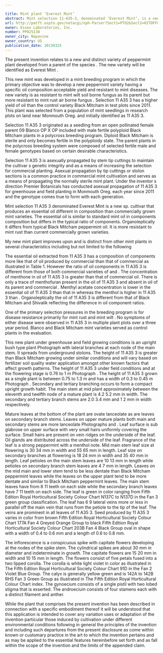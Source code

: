 ```yaml
---

title: Mint plant ‘Everest Mint’
abstract: Mint selection 11-A35-3, denominated ‘Everest Mint’, is a new sp. cultivar that produces an essential oil different in composition, produces a high oil yield, has an upright, bush type plant habit and has resistance to mint rust () and mint wilt ().
url: http://patft.uspto.gov/netacgi/nph-Parser?Sect1=PTO2&Sect2=HITOFF&p=1&u=%2Fnetahtml%2FPTO%2Fsearch-adv.htm&r=1&f=G&l=50&d=PALL&S1=PP025138&OS=PP025138&RS=PP025138
owner: Essex Laboratories, Inc.
number: PP025138
owner_city: Napavine
owner_country: US
publication_date: 20130325
---
```

The present invention relates to a new and distinct variety of peppermint plant developed from a parent of the species . The new variety will be identified as Everest Mint .

This new mint was developed in a mint breeding program in which the primary objective was to develop a new peppermint variety having a specific oil composition acceptable yield and resistant to mint diseases. The new variety is as resistant to mint wilt soil borne fungus as its parent but more resistant to mint rust air borne fungus . Selection 11 A35 3 has a higher yield of oil than the control variety Black Mitcham in test plots since 2011. This plant was selected from a population of mint seedlings in research plots on land near Monmouth Oreg. and initially identified as 11 A35 3.

Selection 11 A35 3 originated as a seedling from an open pollinated female parent 09 Blanco OP X OP included with male fertile polyploid Black Mitcham plants in a polycross breeding program. Diploid Black Mitcham is sterile and only becomes fertile in the polyploidy state. The parent plants in the polycross breeding system were composed of selected fertile male and female genotypes based on certain desirable characteristics.

Selection 11 A35 3 is asexually propagated by stem tip cuttings to maintain the cultivar s genetic integrity and as a means of increasing the selection for commercial planting. Asexual propagation by tip cuttings or stolon sections is a common practice in commercial mint cultivation and serves as a means of propagating the normally sterile mint plant. Under the inventor s direction Premier Botanicals has conducted asexual propagation of 11 A35 3 for greenhouse and field planting in Monmouth Oreg. each year since 2011 and the genotype comes true to form with each generation.

Mint selection 11 A35 3 denominated Everest Mint is a new sp. cultivar that produces an essential oil different in composition than commercially grown mint varieties. The essential oil is similar to standard mint oil in components composition but differs in the typical ratio of components. Organoleptically it differs from typical Black Mitcham peppermint oil. It is more resistant to mint rust than current commercially grown varieties.

My new mint plant improves upon and is distinct from other mint plants in several characteristics including but not limited to the following 

The essential oil extracted from 11 A35 3 has a composition of components more like that of oil produced by commercial than that of commercial as illustrated in Table 1. However the ratio of oil components in 11 A35 3 is different from those of both commercial varieties of and . The concentration of menthone in oil of 11 A35 3 is greater than that of commercial oil. There is only a trace of menthofuran present in the oil of 11 A35 3 and absent in oil of its parent and commercial . Menthyl acetate concentration is lower in the essential oil of 11 A35 3 than that in whereas the menthol is higher in 11 A35 3 than . Organoleptically the oil of 11 A35 3 is different from that of Black Mitcham and Shivalik reflecting the difference in oil component ratios.

One of the primary selection pressures in the breeding program is for disease resistance primarily for mint rust and mint wilt . No symptoms of either disease were observed in 11 A35 3 in multiple plant plots over a three year period. Blanco and Black Mitcham mint varieties served as control plants in the evaluation.

This new plant under greenhouse and field growing conditions is an upright bush type plant Photograph with lateral branches at each node of the main stem. It spreads from underground stolons. The height of 11 A35 3 is greater than Black Mitcham growing under similar conditions and will vary based on fertilizer soil quality water application amongst other known factors that affect growth patterns. The height of 11 A35 3 under field conditions and at the flowering stage is 0.76 to 1 m Photograph . The height of 11 A35 3 grown as a single plant is between 0.75 to 1.3 m and has a width of 0.3 to 0.45 m Photograph . Secondary and tertiary branching occurs to form a compact upright growth habit. The main stem at mid plant approximately between the eleventh and twelfth node of a mature plant is 4.2 5.2 mm in width. The secondary and tertiary branch stems are 2.0 3.4 mm and 1 2 mm in width respectively.

Mature leaves at the bottom of the plant are ovate lanceolate as are leaves on secondary branch stems. Leaves on upper mature plants both main and secondary stems are more lanceolate Photographs and . Leaf surface is sub glabrose on upper surface with very small hairs uniformly covering the surface. Small hairs are present on vein ridges on the underside of the leaf. Oil glands are distributed across the underside of the leaf. Fragrance of the leaf is a strong peppermint with a menthol note. Mid main stem leaf size at flowering is 30 34 mm in width and 55 65 mm in length. Leaf size on secondary branches at flowering is 18 24 mm in width and 35 40 mm in length. Leaf petioles on the main stem leaves are 10 13 mm in length while petioles on secondary branch stem leaves are 4 7 mm in length. Leaves on the mid main and lower stem tend to be less dentate than Black Mitcham peppermint leaves while the leaves on the upper plant tend to be more dentate and similar to Black Mitcham peppermint leaves. The main stem leaves have from 8 11 teeth on each side while the secondary branch leaves have 7 11 teeth on each side. The leaf is green in color ranging from Fifth Edition Royal Horticultural Society Colour Chart N137C to N137D in the Fan 3 green group classification. The leaf has 6 9 lateral veins more or less in parallel off the main vein that runs from the petiole to the tip of the leaf. The veins are prominent in all leaves of 11 A35 3. Seed produced by 11 A35 3 varies in color from brown Fifth Edition Royal Horticultural Society Colour Chart 177A Fan 4 Greyed Orange Group to black Fifth Edition Royal Horticultural Society Colour Chart 203B Fan 4 Black Group oval in shape with a width of 0.4 to 0.6 mm and a length of 0.6 to 0.8 mm.

The inflorescence is a conspicuous spike with capitate flowers developing at the nodes of the spike stem. The cylindrical spikes are about 30 mm in diameter and indeterminate in growth. The capitate flowers are 15 20 mm in width and 10 15 mm in length. The flowers consist of five petals fused into a two lipped corolla. The corolla is white light violet in color as illustrated in The Fifth Edition Royal Horticultural Society Colour Chart 91D in the Fan 2 Violet Blue Group. The calyx is generally yellow green and is 142A to 142B RHS Fan 3 Green Group as illustrated in The Fifth Edition Royal Horticultural Colour Chart index. The gynoecium consists of a single pistil with two lobed stigma that is exserted. The androecium consists of four stamens each with a distinct filament and anther.

While the plant that comprises the present invention has been described in connection with a specific embodiment thereof it will be understood that this application is intended to cover any variation uses or adaptation of the invention particular those induced by cultivation under different environmental conditions following in general the principles of the invention and including such departures from the present disclosure as come within known or customary practice in the art to which the invention pertains and as may be applied to the essential features hereinbefore set forth and as fall within the scope of the invention and the limits of the appended claim.

